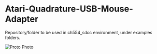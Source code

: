 # Atari-Quadrature-USB-Mouse-Adapter

Repository/folder to be used in ch554_sdcc environment, under examples folders.

![Proto Photo](https://github.com/jjmz/Atari-Quadrature-USB-Mouse-Adapter/blob/main/doc/IMG_20210318_133215.jpg)
